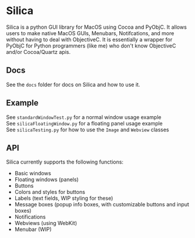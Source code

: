 # Silica
Silica is a python GUI library for MacOS using Cocoa and PyObjC. It allows users to make native MacOS GUIs, Menubars, Notifcations, and more without having to deal with ObjectiveC. It is essentially a wrapper for PyObjC for Python programmers (like me) who don't know ObjectiveC and/or Cocoa/Quartz apis.
## Docs
See the `docs` folder for docs on Silica and how to use it.
## Example
See `standardWindowTest.py` for a normal window usage example  
See `silicaFloatingWindow.py` for a floating panel usage example  
See `silicaTesting.py` for how to use the `Image` and `Webview` classes  
## API
Silica currently supports the following functions:
- Basic windows
- Floating windows (panels)
- Buttons
- Colors and styles for buttons
- Labels (text fields, WIP styling for these)
- Message boxes (popup info boxes, with customizable buttons and input boxes)
- Notifications
- Webviews (using WebKit)
- Menubar (WIP)